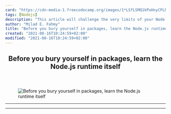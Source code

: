 ```yaml
---
card: "https://cdn-media-1.freecodecamp.org/images/1*LSfLSMQ1kPuHnyCPLNEKgQ.png"
tags: [Nodejs]
description: "This article will challenge the very limits of your Node.js k"
author: "Milad E. Fahmy"
title: "Before you bury yourself in packages, learn the Node.js runtime itself"
created: "2021-08-16T10:24:59+02:00"
modified: "2021-08-16T10:24:59+02:00"
---
```

<div class="site-wrapper">
<main id="site-main" class="site-main outer">
<div class="inner">
<article class="post-full post tag-nodejs tag-javascript tag-programming tag-web-development tag-learning-to-code ">
<header class="post-full-header">
<h1 class="post-full-title">Before you bury yourself in packages, learn the Node.js runtime itself</h1>
</header>
<figure class="post-full-image">
<picture>
<source media="(max-width: 700px)" sizes="1px" srcset="data:image/gif;base64,R0lGODlhAQABAIAAAAAAAP///yH5BAEAAAAALAAAAAABAAEAAAIBRAA7 1w">
<source media="(min-width: 701px)" sizes="(max-width: 800px) 400px,
(max-width: 1170px) 700px,
1400px" srcset="https://cdn-media-1.freecodecamp.org/images/1*LSfLSMQ1kPuHnyCPLNEKgQ.png 300w,
https://cdn-media-1.freecodecamp.org/images/1*LSfLSMQ1kPuHnyCPLNEKgQ.png 600w,
https://cdn-media-1.freecodecamp.org/images/1*LSfLSMQ1kPuHnyCPLNEKgQ.png 1000w,
https://cdn-media-1.freecodecamp.org/images/1*LSfLSMQ1kPuHnyCPLNEKgQ.png 2000w">
<img onerror="this.style.display='none'" src="https://cdn-media-1.freecodecamp.org/images/1*LSfLSMQ1kPuHnyCPLNEKgQ.png" alt="Before you bury yourself in packages, learn the Node.js runtime itself">
</picture>
</figure>
<section class="post-full-content">
<div class="post-content">
</div>
<hr>
<hr>
</section>
</article>
</div>
</main>
</div>
<!-- Google Tag Manager (noscript) -->
<!-- End Google Tag Manager (noscript) -->
